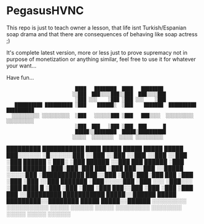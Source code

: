 # PegasusHVNC
This repo is just to teach owner a lesson, that life isnt Turkish/Espanian soap drama and that there are consequences of behaving like soap actress ;)

It's complete latest version, more or less just to prove supremacy not in purpose of monetization or anything similar, feel free to use it for whatever your want...

Have fun...

                             ████   ████████  ████   ████████                                 
                            ░░███  ███░░░░███░░███  ███░░░░███                                
                             ░███ ░░░    ░███ ░███ ░░░    ░███                                
       ██████████ ██████████ ░███    ██████░  ░███    ███████  ██████████ ██████████          
      ░░░░░░░░░░ ░░░░░░░░░░  ░███   ░░░░░░███ ░███   ███░░░░  ░░░░░░░░░░ ░░░░░░░░░░           
                             ░███  ███   ░███ ░███  ███      █                                
                             █████░░████████  █████░██████████                                
                            ░░░░░  ░░░░░░░░  ░░░░░ ░░░░░░░░░░                                 
                                                                                              
                                                                                              
                                                                                              
  █████████  ███████████ ████           █████ █████                     █████   █████         
 ███░░░░░░  ░█░░░░░░███ ░░███          ░░███ ░░███                     ░░███   ░░███          
░███ ██████ ░     ███░   ░███   ██████  ░░███ ███              ██████   ░███    ░███   ██████ 
░███░███░███     ███     ░███  ███░░███  ░░█████              ░░░░░███  ░███████████  ███░░███
░███░███░███    ███      ░███ ░███ ░███   ░░███                ███████  ░███░░░░░███ ░███ ░░░ 
░███░░░ ░███  ████     █ ░███ ░███ ░███    ░███               ███░░███  ░███    ░███ ░███  ███
░░█████████  ███████████ █████░░██████     █████    █████████░░████████ █████   █████░░██████ 
 ░░░░░░░░░  ░░░░░░░░░░░ ░░░░░  ░░░░░░     ░░░░░    ░░░░░░░░░  ░░░░░░░░ ░░░░░   ░░░░░  ░░░░░░ 
